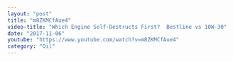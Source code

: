 ```yaml
---
layout: "post"
title: "m8ZKMCfAue4"
video-title: "Which Engine Self-Destructs First?  Bestline vs 10W-30"
date: "2017-11-06"
youtube: "https://www.youtube.com/watch?v=m8ZKMCfAue4"
category: "Oil"
---
```

<div class="space-y-1"></div>